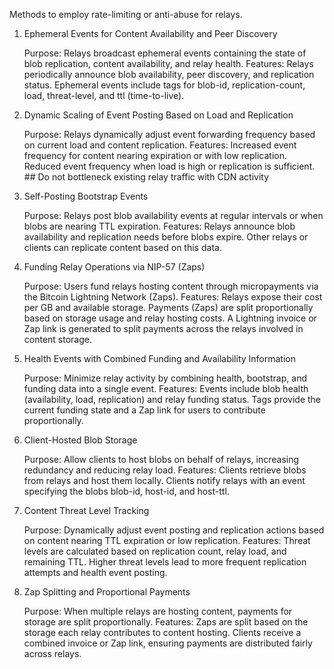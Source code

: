 Methods to employ rate-limiting or anti-abuse for relays.

1. Ephemeral Events for Content Availability and Peer Discovery

    Purpose: Relays broadcast ephemeral events containing the state of blob replication, content availability, and relay health.
    Features:
        Relays periodically announce blob availability, peer discovery, and replication status.
        Ephemeral events include tags for blob-id, replication-count, load, threat-level, and ttl (time-to-live).

2. Dynamic Scaling of Event Posting Based on Load and Replication

    Purpose: Relays dynamically adjust event forwarding frequency based on current load and content replication.
    Features:
        Increased event frequency for content nearing expiration or with low replication.
        Reduced event frequency when load is high or replication is sufficient. ## Do not bottleneck existing relay traffic with CDN activity

3. Self-Posting Bootstrap Events

    Purpose: Relays post blob availability events at regular intervals or when blobs are nearing TTL expiration.
    Features:
        Relays announce blob availability and replication needs before blobs expire.
        Other relays or clients can replicate content based on this data.

4. Funding Relay Operations via NIP-57 (Zaps)

    Purpose: Users fund relays hosting content through micropayments via the Bitcoin Lightning Network (Zaps).
    Features:
        Relays expose their cost per GB and available storage.
        Payments (Zaps) are split proportionally based on storage usage and relay hosting costs.
        A Lightning invoice or Zap link is generated to split payments across the relays involved in content storage.

5. Health Events with Combined Funding and Availability Information

    Purpose: Minimize relay activity by combining health, bootstrap, and funding data into a single event.
    Features:
        Events include blob health (availability, load, replication) and relay funding status.
        Tags provide the current funding state and a Zap link for users to contribute proportionally.

6. Client-Hosted Blob Storage

    Purpose: Allow clients to host blobs on behalf of relays, increasing redundancy and reducing relay load.
    Features:
        Clients retrieve blobs from relays and host them locally.
        Clients notify relays with an event specifying the blobs blob-id, host-id, and host-ttl.

7. Content Threat Level Tracking

    Purpose: Dynamically adjust event posting and replication actions based on content nearing TTL expiration or low replication.
    Features:
        Threat levels are calculated based on replication count, relay load, and remaining TTL.
        Higher threat levels lead to more frequent replication attempts and health event posting.

8. Zap Splitting and Proportional Payments

    Purpose: When multiple relays are hosting content, payments for storage are split proportionally.
    Features:
        Zaps are split based on the storage each relay contributes to content hosting.
        Clients receive a combined invoice or Zap link, ensuring payments are distributed fairly across relays.
